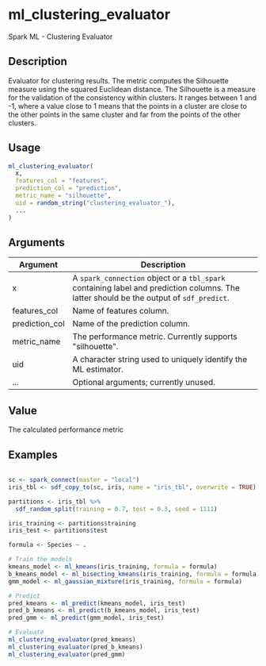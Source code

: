 # ml_clustering_evaluator


Spark ML - Clustering Evaluator




## Description

Evaluator for clustering results. The metric computes the Silhouette measure using the squared
  Euclidean distance. The Silhouette is a measure for the validation of the consistency
   within clusters. It ranges between 1 and -1, where a value close to 1 means that the
    points in a cluster are close to the other points in the same cluster and far from the
    points of the other clusters.





## Usage
```r
ml_clustering_evaluator(
  x,
  features_col = "features",
  prediction_col = "prediction",
  metric_name = "silhouette",
  uid = random_string("clustering_evaluator_"),
  ...
)
```




## Arguments


Argument      |Description
------------- |----------------
x | A ``spark_connection`` object or a ``tbl_spark`` containing label and prediction columns. The latter should be the output of `sdf_predict`.
features_col | Name of features column.
prediction_col | Name of the prediction column.
metric_name | The performance metric. Currently supports "silhouette".
uid | A character string used to uniquely identify the ML estimator.
... | Optional arguments; currently unused.





## Value

The calculated performance metric





## Examples

```r

sc <- spark_connect(master = "local")
iris_tbl <- sdf_copy_to(sc, iris, name = "iris_tbl", overwrite = TRUE)

partitions <- iris_tbl %>%
  sdf_random_split(training = 0.7, test = 0.3, seed = 1111)

iris_training <- partitions$training
iris_test <- partitions$test

formula <- Species ~ .

# Train the models
kmeans_model <- ml_kmeans(iris_training, formula = formula)
b_kmeans_model <- ml_bisecting_kmeans(iris_training, formula = formula)
gmm_model <- ml_gaussian_mixture(iris_training, formula = formula)

# Predict
pred_kmeans <- ml_predict(kmeans_model, iris_test)
pred_b_kmeans <- ml_predict(b_kmeans_model, iris_test)
pred_gmm <- ml_predict(gmm_model, iris_test)

# Evaluate
ml_clustering_evaluator(pred_kmeans)
ml_clustering_evaluator(pred_b_kmeans)
ml_clustering_evaluator(pred_gmm)

```




